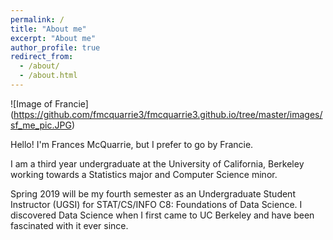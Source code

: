 ```yaml
---
permalink: /
title: "About me"
excerpt: "About me"
author_profile: true
redirect_from: 
  - /about/
  - /about.html
---
```


![Image of Francie]
(https://github.com/fmcquarrie3/fmcquarrie3.github.io/tree/master/images/sf_me_pic.JPG)

Hello! I'm Frances McQuarrie, but I prefer to go by Francie.   

I am a third year undergraduate at the University of California, Berkeley working towards a Statistics major and Computer Science minor.   

Spring 2019 will be my fourth semester as an Undergraduate Student Instructor (UGSI) for STAT/CS/INFO C8: Foundations of Data Science. I discovered Data Science when I first came to UC Berkeley and have been fascinated with it ever since. 